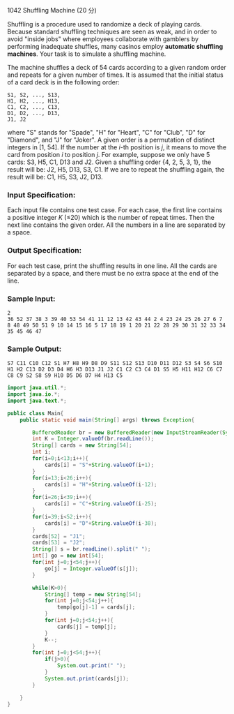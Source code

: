 1042 Shuffling Machine (20 分)

Shuffling is a procedure used to randomize a deck of playing cards. Because standard shuffling techniques are seen as weak, and in order to avoid "inside jobs" where employees collaborate with gamblers by performing inadequate shuffles, many casinos employ **automatic shuffling machines**. Your task is to simulate a shuffling machine.

The machine shuffles a deck of 54 cards according to a given random order and repeats for a given number of times. It is assumed that the initial status of a card deck is in the following order:

```
S1, S2, ..., S13, 
H1, H2, ..., H13, 
C1, C2, ..., C13, 
D1, D2, ..., D13, 
J1, J2
```

where "S" stands for "Spade", "H" for "Heart", "C" for "Club", "D" for "Diamond", and "J" for "Joker". A given order is a permutation of distinct integers in [1, 54]. If the number at the *i*-th position is *j*, it means to move the card from position *i* to position *j*. For example, suppose we only have 5 cards: S3, H5, C1, D13 and J2. Given a shuffling order {4, 2, 5, 3, 1}, the result will be: J2, H5, D13, S3, C1. If we are to repeat the shuffling again, the result will be: C1, H5, S3, J2, D13.

### Input Specification:

Each input file contains one test case. For each case, the first line contains a positive integer *K* (≤20) which is the number of repeat times. Then the next line contains the given order. All the numbers in a line are separated by a space.

### Output Specification:

For each test case, print the shuffling results in one line. All the cards are separated by a space, and there must be no extra space at the end of the line.

### Sample Input:

```in
2
36 52 37 38 3 39 40 53 54 41 11 12 13 42 43 44 2 4 23 24 25 26 27 6 7 8 48 49 50 51 9 10 14 15 16 5 17 18 19 1 20 21 22 28 29 30 31 32 33 34 35 45 46 47
```

### Sample Output:

```out
S7 C11 C10 C12 S1 H7 H8 H9 D8 D9 S11 S12 S13 D10 D11 D12 S3 S4 S6 S10 H1 H2 C13 D2 D3 D4 H6 H3 D13 J1 J2 C1 C2 C3 C4 D1 S5 H5 H11 H12 C6 C7 C8 C9 S2 S8 S9 H10 D5 D6 D7 H4 H13 C5
```

```java
import java.util.*;
import java.io.*;
import java.text.*;

public class Main{
    public static void main(String[] args) throws Exception{

        BufferedReader br = new BufferedReader(new InputStreamReader(System.in));
        int K = Integer.valueOf(br.readLine());
        String[] cards = new String[54];
        int i;
        for(i=0;i<13;i++){
            cards[i] = "S"+String.valueOf(i+1);
        }
        for(i=13;i<26;i++){
            cards[i] = "H"+String.valueOf(i-12);
        }
        for(i=26;i<39;i++){
            cards[i] = "C"+String.valueOf(i-25);
        }
        for(i=39;i<52;i++){
            cards[i] = "D"+String.valueOf(i-38);
        }
        cards[52] = "J1";
        cards[53] = "J2";
        String[] s = br.readLine().split(" ");
        int[] go = new int[54];
        for(int j=0;j<54;j++){
            go[j] = Integer.valueOf(s[j]);
        }

        while(K>0){
            String[] temp = new String[54];
            for(int j=0;j<54;j++){
                temp[go[j]-1] = cards[j];
            }
            for(int j=0;j<54;j++){
                cards[j] = temp[j];
            }
            K--;
        }
        for(int j=0;j<54;j++){
            if(j>0){
                System.out.print(" ");
            }
            System.out.print(cards[j]);
        }

    }
}

```

